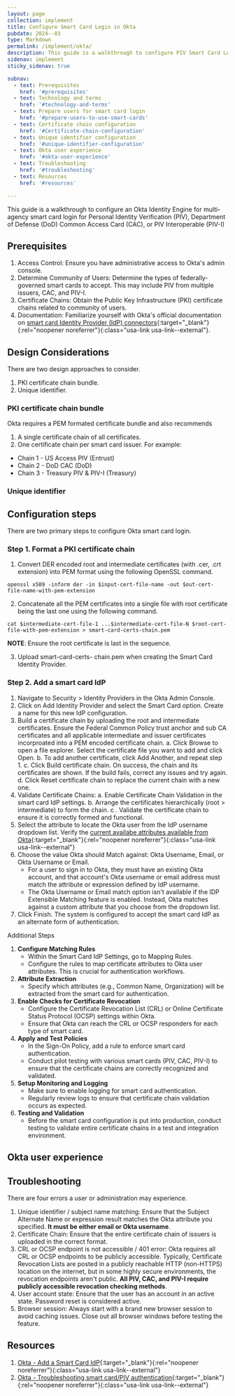 ```yaml
---
layout: page
collection: implement
title: Configure Smart Card Login in Okta
pubdate: 2024--03
type: Markdown
permalink: /implement/okta/
description: This guide is a walkthrough to configure PIV Smart Card Login for Okta
sidenav: implement
sticky_sidenav: true

subnav:
  - text: Prerequisites
    href: '#prerequisites'
  - text: Technology and terms
    href: '#technology-and-terms'
  - text: Prepare users for smart card login
    href: '#prepare-users-to-use-smart-cards'
  - text: Certificate chain configuration
    href: '#Certificate-chain-configuration'
  - text: Unique identifier configuration
    href: '#unique-identifier-configuration'
  - text: Okta user experience
    href: '#okta-user-experience'
  - text: Troubleshooting
    href: '#troubleshooting'
  - text: Resources
    href: '#resources'

---
```


This guide is a walkthrough to configure an Okta Identity Engine for multi-agency smart card login for Personal Identity Verification (PIV), Department of Defense (DoD) Common Access Card (CAC), or PIV Interoperable (PIV-I) 

## Prerequisites
1. Access Control: Ensure you have administrative access to Okta's admin console.
2. Determine Community of Users: Determine the types of federally-governed smart cards to accept. This may include PIV from multiple issuers, CAC, and PIV-I.
3. Certificate Chains: Obtain the Public Key Infrastructure (PKI) certificate chains related to community of users. 
4. Documentation: Familiarize yourself with Okta's official documentation on [smart card Identity Provider (IdP) connectors](https://help.okta.com/oie/en-us/content/topics/security/idp-smart-card-workflow.htm){:target="_blank"}{:rel="noopener noreferrer"}{:class="usa-link usa-link--external"}.

## Design Considerations
There are two design approaches to consider.
1. PKI certificate chain bundle.
2. Unique identifier.

### PKI certificate chain bundle
Okta requires a PEM formated certificate bundle and also recommends
1. A single certificate chain of all certificates.
2. One certificate chain per smart card issuer. For example:
- Chain 1 - US Access PIV (Entrust)
- Chain 2 - DoD CAC (DoD)
- Chain 3 - Treasury PIV & PIV-I (Treasury)

### Unique identifier


## Configuration steps
There are two primary steps to configure Okta smart card login.

### Step 1. Format a PKI certificate chain
1. Convert DER encoded root and intermediate certificates (with .cer, .crt extension) into PEM format using the following OpenSSL command.
```
openssl x509 -inform der -in $input-cert-file-name -out $out-cert-file-name-with-pem-extension
```

2. Concatenate all the PEM certificates into a single file with root certificate being the last one using the following command.
```
cat $intermediate-cert-file-1 ...$intermediate-cert-file-N $root-cert-file-with-pem-extension > smart-card-certs-chain.pem
```
**NOTE**: Ensure the root certificate is last in the sequence.

3. Upload smart-card-certs- chain.pem when creating the Smart Card Identity Provider.

### Step 2. Add a smart card IdP
1. Navigate to Security > Identity Providers in the Okta Admin Console.
2. Click on Add Identity Provider and select the Smart Card option. Create a name for this new IdP configuration.
3. Build a certificate chain by uploading the root and intermediate certificates. Ensure the Federal Common Policy trust anchor and sub CA certificates and all applicable intermediate and issuer certificates incorproated into a PEM encoded certificate chain.
    a. Click Browse to open a file explorer. Select the certificate file you want to add and click Open.
    b. To add another certificate, click Add Another, and repeat step 1.
    c. Click Build certificate chain. On success, the chain and its certificates are shown. If the build fails, correct any issues and try again.
    d. Click Reset certificate chain to replace the current chain with a new one.
4. Validate Certificate Chains:
    a. Enable Certificate Chain Validation in the smart card IdP settings.
    b. Arrange the certificates hierarchically (root > intermediate) to form the chain.
    c . Validate the certificate chain to ensure it is correctly formed and functional.
5. Select the attribute to locate the Okta user from the IdP username dropdown list. Verify the [current availabe attributes available from Okta](https://help.okta.com/en-us/content/topics/security/idp-enable-smart-card.htm){:target="_blank"}{:rel="noopener noreferrer"}{:class="usa-link usa-link--external"}
6. Choose the value Okta should Match against: Okta Username, Email, or Okta Username or Email.
    - For a user to sign in to Okta, they must have an existing Okta account, and that account's Okta username or email address must match the attribute or expression defined by IdP username.
    - The Okta Username or Email match option isn't available if the IDP Extensible Matching feature is enabled. Instead, Okta matches against a custom attribute that you choose from the dropdown list.
7. Click Finish. The system is configured to accept the smart card IdP as an alternate form of authentication.

Additional Steps
1. **Configure Matching Rules**
    - Within the Smart Card IdP Settings, go to Mapping Rules.
    - Configure the rules to map certificate attributes to Okta user attributes. This is crucial for authentication workflows.
2. **Attribute Extraction**
    - Specify which attributes (e.g., Common Name, Organization) will be extracted from the smart card for authentication.
4. **Enable Checks for Certificate Revocation**
    - Configure the Certificate Revocation List (CRL) or Online Certificate Status Protocol (OCSP) settings within Okta.
    - Ensure that Okta can reach the CRL or OCSP responders for each type of smart card.
5. **Apply and Test Policies**
    - In the Sign-On Policy, add a rule to enforce smart card authentication.
    - Conduct pilot testing with various smart cards (PIV, CAC, PIV-I) to ensure that the certificate chains are correctly recognized and validated.
6. **Setup Monitoring and Logging**
    - Make sure to enable logging for smart card authentication.
    - Regularly review logs to ensure that certificate chain validation occurs as expected.
7. **Testing and Validation**
    - Before the smart card configuration is put into production, conduct testing to validate entire certificate chains in a test and integration environment.

## Okta user experience

## Troubleshooting
There are four errors a user or administration may experience.
1. Unique identifier / subject name matching: Ensure that the Subject Alternate Name or expression result matches the Okta attribute you specified. **It must be either email or Okta username**.
2. Certificate Chain: Ensure that the entire certificate chain of issuers is uploaded in the correct format.
3. CRL or OCSP endpoint is not accessible / 401 error: Okta requires all CRL or OCSP endpoints to be publicly accessible. Typically, Certificate Revocation Lists are posted in a publicly reachable HTTP (non-HTTPS) location on the internet, but in some highly secure environments, the revocation endpoints aren't public. **All PIV, CAC, and PIV-I require publicly accessible revocation checking methods**.
4. User account state: Ensure that the user has an account in an active state. Password reset is considered active.
5. Browser session: Always start with a brand new browser session to avoid caching issues. Close out all browser windows before testing the feature.

## Resources
1. [Okta - Add a Smart Card IdP](https://help.okta.com/oie/en-us/content/topics/security/idp-smart-card-workflow.htm){:target="_blank"}{:rel="noopener noreferrer"}{:class="usa-link usa-link--external"}
2. [Okta - Troubleshooting smart card/PIV authentication](https://help.okta.com/oie/en-us/content/topics/security/idp-troubleshooting-smart-card.htm){:target="_blank"}{:rel="noopener noreferrer"}{:class="usa-link usa-link--external"}
